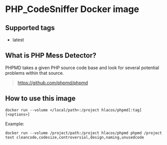 # PHP_CodeSniffer Docker image

## Supported tags

* latest

## What is PHP Mess Detector?

PHPMD takes a given PHP source code base and look for several potential problems within that source.

> https://github.com/phpmd/phpmd

## How to use this image

```console
docker run --volume </local/path>:/project hlacos/phpmd[:tag] [<options>]
```

Example:
```console
docker run --volume /project/path:/project hlacos/phpmd phpmd /project text cleancode,codesize,controversial,design,naming,unusedcode
```
